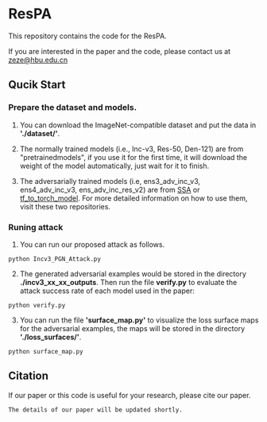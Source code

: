 # ResPA
This repository contains the  code for the ResPA.

If you are interested in the paper and the code, please contact us at zeze@hbu.edu.cn 





## Qucik Start
### Prepare the dataset and models.
1. You can download the ImageNet-compatible dataset and put the data in **'./dataset/'**.

2. The normally trained models (i.e., Inc-v3, Res-50, Den-121) are from "pretrainedmodels", if you use it for the first time, it will download the weight of the model automatically, just wait for it to finish. 

3. The adversarially trained models (i.e, ens3_adv_inc_v3, ens4_adv_inc_v3, ens_adv_inc_res_v2) are from [SSA](https://github.com/yuyang-long/SSA) or [tf_to_torch_model](https://github.com/ylhz/tf_to_pytorch_model). For more detailed information on how to use them, visit these two repositories.

### Runing attack
1. You can run our proposed attack as follows. 
```
python Incv3_PGN_Attack.py
```
2. The generated adversarial examples would be stored in the directory **./incv3_xx_xx_outputs**. Then run the file **verify.py** to evaluate the attack success rate of each model used in the paper:
```
python verify.py
```
3. You can run the file **'surface_map.py'** to visualize the loss surface maps for the adversarial examples, the maps will be stored in the directory **'./loss_surfaces/'**.
```
python surface_map.py
```
## Citation
If our paper or this code is useful for your research, please cite our paper.
```
The details of our paper will be updated shortly.
```
